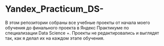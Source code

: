 # Yandex_Practicum_DS-
В этом репозитории собраны все учебные проекты от начала моего обучения до финального проекта в Яндекс Практикуме по специализации Data Science +. Проекты не редактировались и выглядят так, как я делал их на каждом этапе обучения.
